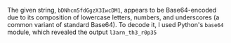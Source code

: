 The given string, `bDNhcm5fdGgzX3IwcDM1`, appears to be Base64-encoded due to its composition of lowercase letters, numbers, and underscores (a common variant of standard Base64). To decode it, I used Python's `base64` module, which revealed the output `l3arn_th3_r0p35`
